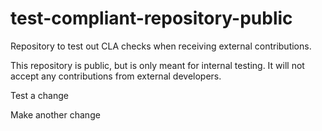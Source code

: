 # test-compliant-repository-public

Repository to test out CLA checks when receiving external contributions.

This repository is public, but is only meant for internal testing. It will not accept any contributions from external developers.

Test a change

Make another change

